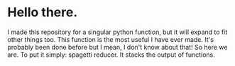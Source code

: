 # Hello there.
I made this repository for a singular python function, but it will expand to fit other things too. This function is the most useful I have ever made.
It's probably been done before but I mean, I don't know about that! So here we are. To put it simply: spagetti reducer. It stacks the output of functions.
